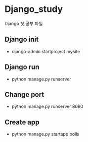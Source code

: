 # Django_study
Django 첫 공부 파일 


## Django init
- django-admin startproject mysite

## Django run 
- python manage.py runserver


## Change port 
- python manage.py runserver 8080


## Create app
- python manage.py startapp polls
